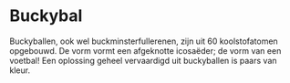 # Buckybal

Buckyballen, ook wel buckminsterfullerenen, zijn uit 60 koolstofatomen
opgebouwd. De vorm vormt een afgeknotte icosaëder; de vorm van een voetbal! Een
oplossing geheel vervaardigd uit buckyballen is paars van kleur.
